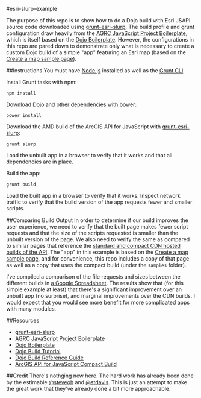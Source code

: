 #esri-slurp-example

The purpose of this repo is to show how to do a Dojo build with Esri JSAPI source code downloaded using [grunt-esri-slurp](https://www.npmjs.org/package/grunt-esri-slurp). The build profile and grunt configuration draw heavily from the [AGRC JavaScript Project Boilerplate](https://github.com/agrc/AGRCJavaScriptProjectBoilerPlate), which is itself based on the [Dojo Boilerplate](https://github.com/csnover/dojo-boilerplate). However, the configurations in this repo are pared down to demonstrate only what is necessary to create a custom Dojo build of a simple "app" featuring an Esri map (based on the [Create a map sample page](https://developers.arcgis.com/javascript/jssamples/map_simple.html)).

##Instructions
You must have [Node.js](http://nodejs.org/) installed as well as the [Grunt CLI](http://gruntjs.com/getting-started).

Install Grunt tasks with npm:
```
npm install
```

Download Dojo and other dependencies with bower:
```
bower install
```

Download the AMD build of the ArcGIS API for JavaScript with [grunt-esri-slurp](https://www.npmjs.org/package/grunt-esri-slurp):
```
grunt slurp
```

Load the unbuilt app in a browser to verify that it works and that all dependencies are in place.

Build the app:
```
grunt build
```

Load the built app in a browser to verify that it works. Inspect network traffic to verify that the build version of the app requests fewer and smaller scripts.

##Comparing Build Output
In order to determine if our build improves the user experience, we need to verify that the built page makes fewer script requests and that the size of the scripts requested is smaller than the unbuilt version of the page. We also need to verify the same as compared to similar pages that reference the [standard and compact CDN hosted builds of the API](https://developers.arcgis.com/javascript/jshelp/inside_compactbuild.html). The "app" in this example is based on the [Create a map sample page](https://developers.arcgis.com/javascript/jssamples/map_simple.html), and for convenience, this repo includes a copy of that page as well as a copy that uses the compact build (under the `samples` folder).

I've compiled a comparison of the file requests and sizes between the different builds in [a Google Spreadsheet](http://bit.ly/1p733Q7). The results show that (for this simple example at least) that there's a significant improvement over an unbuilt app (no surprise), and marginal improvements over the CDN builds. I would expect that you would see more benefit for more complicated apps with many modules.

##Resources
- [grunt-esri-slurp](https://www.npmjs.org/package/grunt-esri-slurp)
- [AGRC JavaScript Project Boilerplate](https://github.com/agrc/AGRCJavaScriptProjectBoilerPlate)
- [Dojo Boilerplate](https://github.com/csnover/dojo-boilerplate)
- [Dojo Build Tutorial](http://dojotoolkit.org/documentation/tutorials/1.9/build/)
- [Dojo Build Reference Guide](http://dojotoolkit.org/reference-guide/1.9/build/index.html)
- [ArcGIS API for JavaScript Compact Build](https://developers.arcgis.com/javascript/jshelp/inside_compactbuild.html)

##Credit
There's nothging new here. The hard work has already been done by the estimable [@steveoh](https://github.com/steveoh) and [@stdavis](https://github.com/stdavis). This is just an attempt to make the great work that they've already done a bit more approachable.
